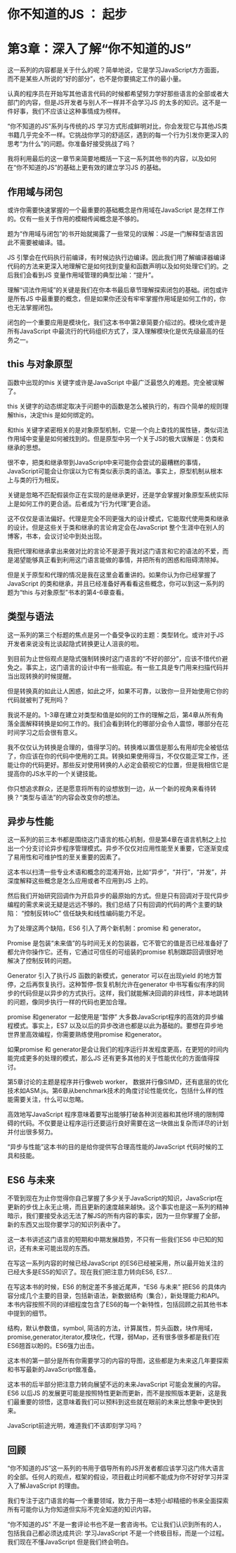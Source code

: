 # 你不知道的JS ： 起步
# 第3章：深入了解“你不知道的JS”

这一系列的内容都是关于什么的呢？简单地说，它是学习JavaScript方方面面，而不是某些人所说的“好的部分”，也不是你要搞定工作的最小量。

认真的程序员在开始写其他语言代码的时候都希望努力学好那些语言的全部或者大部门的内容，但是JS开发者与别人不一样并不会学习JS 的太多的知识。这不是一件好事，我们不应该让这种事情成为榜样。

“你不知道的JS”系列与传统的JS 学习方式形成鲜明对比，你会发现它与其他JS类书籍几乎完全不一样。它挑战你学习的舒适区，遇到的每一个行为引发你更深入的思考“为什么”的问题。你准备好接受挑战了吗？

我将利用最后的这一章节来简要地概括一下这一系列其他书的内容，以及如何在“你不知道的JS”的基础上更有效的建立学习JS 的基础。

## 作用域与闭包

或许你需要快速掌握的一个最重要的基础概念是作用域在JavaScript 是怎样工作的。仅有一些关于作用的模糊传闻概念是不够的。

题为“作用域与闭包”的书开始就揭露了一些常见的误解：JS是一门解释型语言因此不需要被编译。错。

JS 引擎会在代码执行前编译，有时候边执行边编译。因此我们用了解编译器编译代码的方法来更深入地理解它是如何找到变量和函数声明以及如何处理它们的。之后我们会看到JS 变量作用域管理的典型比喻：“提升”。

理解“词法作用域”的关键是我们在你本书最后章节理解探索闭包的基础。闭包或许是所有JS 中最重要的概念，但是如果你还没有牢牢掌握作用域是如何工作的，你也无法掌握闭包。

闭包的一个重要应用是模块化，我们这本书中第2章简要介绍过的。模块化或许是所有JavaScript 中最流行的代码组织方式了，深入理解模块化是优先级最高的任务之一。

## this 与对象原型

函数中出现的this 关键字或许是JavaScript 中最广泛最悠久的难题。完全被误解了。

this 关键字的动态绑定取决于问题中的函数是怎么被执行的，有四个简单的规则理解this，决定this 是如何绑定的。

和this 关键字紧密相关的是对象原型机制，它是一个向上查找的属性链，类似词法作用域中变量是如何被找到的。但是原型中另一个关于JS的极大误解是：仿类和继承的思想。

很不幸，把类和继承带到JavaScript中来可能你会尝试的最糟糕的事情，JavaScript可能会让你误以为它有类似表示类的语法。事实上，原型机制从根本上与类的行为相反。

关键是忽略不匹配假装你正在实现的是继承更好，还是学会掌握对象原型系统实际上是如何工作的更合适。后者成为“行为代理”更合适。

这不仅仅是语法偏好。代理是完全不同更强大的设计模式，它能取代使用类和继承的设计。但是这些关于类和继承的言论肯定会在JavaScript 整个生涯中在别人的博客，书本，会议讨论中到处出现。

我把代理和继承拿出来做对比的言论不是源于我对这门语言和它的语法的不爱，而是渴望能够真正看到利用这门语言能做的事情，并把所有的困惑和阻碍清除掉。

但是关于原型和代理的情况是我在这里会着重讲的。如果你认为你已经掌握了JavaScript 的类和继承，并且已经准备好再看看这些概念，你可以到这一系列的题为“this 与对象原型”书本的第4-6章查看。

## 类型与语法

这一系列的第三个标题的焦点是另一个备受争议的主题：类型转化。或许对于JS开发者来说没有比谈起隐式转换更让人沮丧的啦。

到目前为止世俗观点是隐式强制转换时这门语言的“不好的部分”，应该不惜代价避免之。事实上，这门语言的设计中有一些瑕疵。有一些工具是专门用来扫描代码并当出现转换的时候提醒。

但是转换真的如此让人困惑，如此之坏，如果不可靠，以致你一旦开始使用它你的代码就被判了死刑吗？

我说不是的。1-3章在建立对类型和值是如何的工作的理解之后，第4章从所有角落全面解释转换是如何工作的。我们会看到转化的哪部分会令人震惊，哪部分在花时间学习之后会很有意义。

我不仅仅认为转换是合理的，值得学习的。转换难以置信是那么有用却完全被低估了，你应该在你的代码中使用的工具。转换如果使用得当，不仅仅能正常工作，还能让你的代码更好。那些反对使用转换的人必定会藐视它的位置，但是我相信它是提高你的JS水平的一个关键技能。

你只想追求群众，还是愿意将所有的设想放到一边，从一个新的视角来看待转换？“类型与语法”的内容会改变你的想法。

## 异步与性能

这一系列的前三本书都是围绕这门语言的核心机制，但是第4章在语言机制之上拉出一个分支讨论异步程序管理模式。异步不仅仅对应用性能至关重要，它逐渐变成了易用性和可维护性的至关重要的因素了。

这本书以扫清一些专业术语和概念的混淆开始，比如“异步”，“并行”，“并发”，并深度解释这些概念是怎么应用或者不应用到JS 上的。

然后我们开始研究回调作为开启异步的最原始的方式。但是只有回调对于现代异步编程的需求来说无疑是远远不够的。我们总结了只有回调的代码的两个主要的缺陷： “控制反转IoC” 信任缺失和线性编码能力不足。

为了处理这两个缺陷，ES6 引入了两个新机制：promise 和 generator。

Promise 是包装“未来值”的与时间无关的包装器，它不管它的值是否已经准备好了都允许你操作它。还有，它通过可信任的可组装的promise 机制跟踪回调很好地解决了控制反转的问题。

Generator 引入了执行JS 函数的新模式，generator 可以在出现yield 的地方暂停，之后再恢复执行。这种暂停-恢复机制允许在generator 中书写看似有序的同步的代码但是以异步的方式执行。这样，我们就能解决回调的非线性，非本地跳转的问题，像同步执行一样的代码也更加合理。

promise 和generator 一起使用是“暂停” 大多数JavaScript程序的高效的异步编程模式。事实上，ES7 以及以后的异步改进也都是以此为基础的。要想在异步地世界里高效编程，你需要熟练使用promise 和generator。 

如果promise 和 generator是会让我们的程序运行并发程度更高，在更短的时间内能完成更多的处理的模式，那么JS 还有更多其他的关于性能优化的方面值得探讨。

第5章讨论的主题是程序并行像web worker， 数据并行像SIMD，还有底层的优化技术如ASM.js。第6章从benchmark技术的角度讨论性能优化，包括什么样的性能需要关注，什么可以忽略。

高效地写JavaScript 程序意味着要写出能够打破各种浏览器和其他环境的限制障碍的代码。不仅要是让程序运行还要运行良好需要在这一块做出复杂而详尽的计划并付出很多努力。

“异步与性能”这本书的目的是给你提供写合理高性能的JavaScript 代码时候的工具和技能。

## ES6 与未来

不管到现在为止你觉得你自己掌握了多少关于JavaScript的知识，JavaScript在更新的步伐上永无止境，而且更新的速度越来越快。这个事实也是这一系列的精神暗示，我们要接受永远无法了解JS的所有内容的事实，因为一旦你掌握了全部，新的东西又出现你要学习的知识列表中了。

 这一本书讲述这门语言的短期和中期发展趋势，不只有一些我们ES6 中已知的知识，还有未来可能出现的东西。
 
 在写这一系列内容的时候已经JavaScript 的ES6已经被采用，所以最开始关注的已经大多是ES5的知识了。现在我们把注意力转向ES6, ES7...

在写这本书的时候，ES6 的制定差不多接近尾声，“ES6 与未来” 把ES6 的具体内容分成几个主要的目录，包括新语法，新数据结构（集合），新处理能力和API。本书内容按照不同的详细程度包含了ES6的每一个新特性，包括回顾之前其他书本中提到的细节。

结构，默认参数值，symbol, 简洁的方法，计算属性，剪头函数，块作用域，promise,generator,iterator,模块化，代理，弱Map，还有很多很多都是我们在ES6翘首以盼的。ES6强力出击。

这本书的第一部分是所有你需要学习的内容的导图，这些都是为未来这几年要探索和书写最新的JavaScript做准备。

这本书的后半部分把注意力转向展望不远的未来JavaScript 可能会发展的内容。ES6 以后JS 的发展更可能是按照特性更新而更新，而不是按照版本更新，这是我们最重要的领悟，这意味着我们可以预料到这些就在眼前的未来比想象中更快到来。

JavaScript前途光明，难道我们不该即刻学习吗？

## 回顾

“你不知道的JS”这一系列的书用于倡导所有的JS开发者都应该学习这门伟大语言的全部。任何人的观点，框架的假设，项目截止时间都不能成为你不好好学习并深入了解JavaScript 的理由。

我们专注于这门语言的每一个重要领域，致力于用一本短小却精细的书来全面探索所有可能你认为你知道但实际不完全知道的知识内容。

“你不知道的JS” 不是一套评论书也不是一套咨询书。它让我们认识到所有的人，包括我自己都必须达成共识: 学习JavaScript 不是一个终极目标，而是一个过程。我们现在不懂JavaScript 但是我们终会明白。
